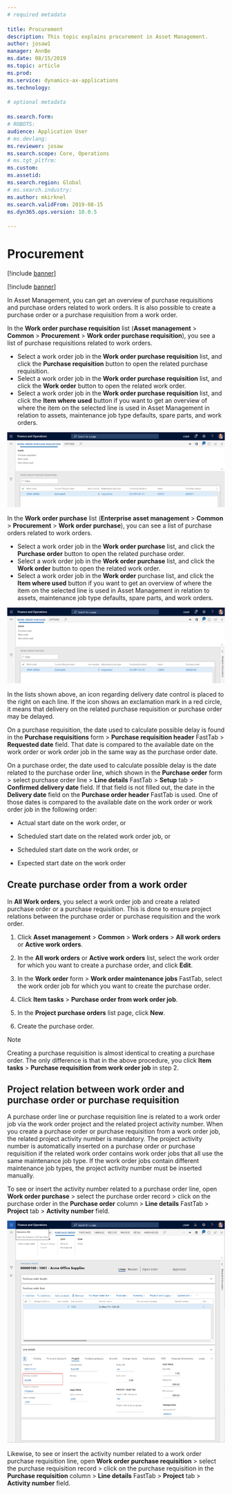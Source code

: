 ```yaml
---
# required metadata

title: Procurement
description: This topic explains procurement in Asset Management.
author: josaw1
manager: AnnBe
ms.date: 08/15/2019
ms.topic: article
ms.prod: 
ms.service: dynamics-ax-applications
ms.technology: 

# optional metadata

ms.search.form: 
# ROBOTS: 
audience: Application User
# ms.devlang: 
ms.reviewer: josaw
ms.search.scope: Core, Operations
# ms.tgt_pltfrm: 
ms.custom: 
ms.assetid: 
ms.search.region: Global
# ms.search.industry: 
ms.author: mkirknel
ms.search.validFrom: 2019-08-15
ms.dyn365.ops.version: 10.0.5

---
```


# Procurement


[!include [banner](../../includes/banner.md)]

[!include [banner](../../includes/preview-banner.md)]

In Asset Management, you can get an overview of purchase requisitions and purchase orders related to work orders. It is also possible to create a purchase order or a purchase requisition from a work order.

In the **Work order purchase requisition** list (**Asset management** > **Common** > **Procurement** > **Work order purchase requisition**), you see a list of purchase requisitions related to work orders.

- Select a work order job in the **Work order purchase requisition** list, and click the **Purchase requisition** button to open the related purchase requisition.  
- Select a work order job in the **Work order purchase requisition** list, and click the **Work order** button to open the related work order.  
- Select a work order job in the **Work order purchase requisition** list, and click the **Item where used** button if you want to get an overview of where the item on the selected line is used in Asset Management in relation to assets, maintenance job type defaults, spare parts, and work orders. 

![Figure 1](media/08-work-orders.png)


In the **Work order purchase** list (**Enterprise asset management** > **Common** > **Procurement** > **Work order purchase**), you can see a list of purchase orders related to work orders.

- Select a work order job in the **Work order purchase** list, and click the **Purchase order** button to open the related purchase order.  
- Select a work order job in the **Work order purchase** list, and click the **Work order** button to open the related work order.  
- Select a work order job in the **Work order** purchase list, and click the **Item where used** button if you want to get an overview of where the item on the selected line is used in Asset Management in relation to assets, maintenance job type defaults, spare parts, and work orders. 

![Figure 2](media/09-work-orders.png)


In the lists shown above, an icon regarding delivery date control is placed to the right on each line. If the icon shows an exclamation mark in a red circle, it means that delivery on the related purchase requisition or purchase order may be delayed.

On a purchase requisition, the date used to calculate possible delay is found in the **Purchase requisitions** form > **Purchase requisition header** FastTab > **Requested date** field. That date is compared to the available date on the work order or work order job in the same way as the purchase order date.

On a purchase order, the date used to calculate possible delay is the date related to the purchase order line, which shown in the **Purchase order** form > select purchase order line > **Line details** FastTab > **Setup** tab > **Confirmed delivery date** field. If that field is not filled out, the date in the **Delivery date** field on the **Purchase order header** FastTab is used. One of those dates is compared to the available date on the work order or work order job in the following order:

- Actual start date on the work order, or  

- Scheduled start date on the related work order job, or  

- Scheduled start date on the work order, or  

- Expected start date on the work order  


## Create purchase order from a work order

In **All Work orders**, you select a work order job and create a related purchase order or a purchase requisition. This is done to ensure project relations between the purchase order or purchase requisition and the work order.

1. Click **Asset management** > **Common** > **Work orders** > **All work orders** or **Active work orders**.

2. In the **All work orders** or **Active work orders** list, select the work order for which you want to create a purchase order, and click **Edit**.

3. In the **Work order** form > **Work order maintenance jobs** FastTab, select the work order job for which you want to create the purchase order.

4. Click **Item tasks** > **Purchase order from work order job**.

5. In the **Project purchase orders** list page, click **New**.

6. Create the purchase order.

>[!NOTE]
>Creating a purchase requisition is almost identical to creating a purchase order. The only difference is that in the above procedure, you click **Item tasks** > **Purchase requisition from work order job** in step 2.

## Project relation between work order and purchase order or purchase requisition

A purchase order line or purchase requisition line is related to a work order job via the work order project and the related project activity number. When you create a purchase order or purchase requisition from a work order job, the related project activity number is mandatory. The project activity number is automatically inserted on a purchase order or purchase requisition if the related work order contains work order jobs that all use the same maintenance job type. If the work order jobs contain different maintenance job types, the project activity number must be inserted manually.

To see or insert the activity number related to a purchase order line, open **Work order purchase** > select the purchase order record > click on the purchase order in the **Purchase order** column > **Line details** FastTab > **Project** tab > **Activity number** field.


![Figure 3](media/10-work-orders.png)


Likewise, to see or insert the activity number related to a work order purchase requisition line, open **Work order purchase requisition** > select the purchase requisition record > click on the purchase requisition in the **Purchase requisition** column > **Line details** FastTab > **Project** tab > **Activity number** field.


